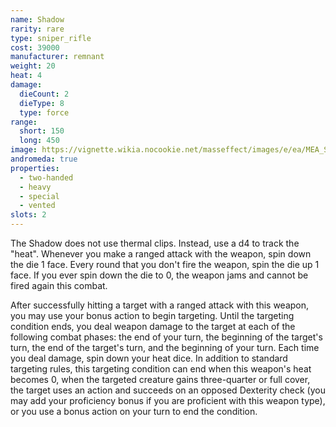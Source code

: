 ```yaml
---
name: Shadow
rarity: rare
type: sniper_rifle
cost: 39000
manufacturer: remnant
weight: 20
heat: 4
damage:
  dieCount: 2
  dieType: 8
  type: force
range:
  short: 150
  long: 450
image: https://vignette.wikia.nocookie.net/masseffect/images/e/ea/MEA_Shadow_MP.png/revision/latest?cb=20180602004449
andromeda: true
properties:
  - two-handed
  - heavy
  - special
  - vented
slots: 2
---
```

The Shadow does not use thermal clips. Instead, use a d4 to track the "heat". Whenever you make a 
ranged attack with the weapon, spin down the die 1 face. Every round that you don't fire the weapon, 
spin the die up 1 face. If you ever spin down the die to 0, the weapon jams and cannot be fired 
again this combat.

After successfully hitting a target with a ranged attack with this weapon, you may use your bonus 
action to begin targeting. Until the targeting condition ends, you deal weapon damage to the target 
at each of the following combat phases: the end of your turn, the beginning of the target's turn, 
the end of the target's turn, and the beginning of your turn. Each time you deal damage, spin down 
your heat dice. In addition to standard targeting rules, this targeting condition can end when this 
weapon's heat becomes 0, when the targeted creature gains three-quarter or full cover, the target 
uses an action and succeeds on an opposed Dexterity check (you may add your proficiency bonus if you 
are proficient with this weapon type), or you use a bonus action on your turn to end the 
condition.